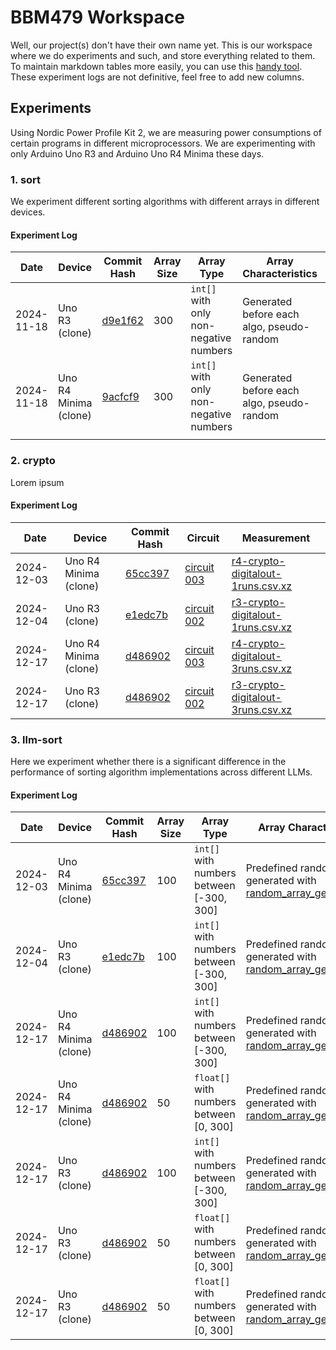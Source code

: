 # BBM479 Workspace

Well, our project(s) don't have their own name yet. This is our workspace where we do experiments and such, and store everything related to them. To maintain markdown tables more easily, you can use this [handy tool](https://tabletomarkdown.com/convert-spreadsheet-to-markdown/). These experiment logs are not definitive, feel free to add new columns.

## Experiments

Using Nordic Power Profile Kit 2, we are measuring power consumptions of certain programs in different microprocessors. We are experimenting with only Arduino Uno R3 and Arduino Uno R4 Minima these days.

### 1. sort

We experiment different sorting algorithms with different arrays in different devices.

#### Experiment Log

| Date | Device | Commit Hash | Array Size | Array Type | Array Characteristics | Circuit | Measurement |
| ---- | ------ | ------------ | ---------- | ---------- | ---------- | ------- | ----------- |
| 2024-11-18 | Uno R3 (clone) | [d9e1f62](https://github.com/div72/bbm479/commit/d9e1f629729e626ce25a95ed244edd289c76b294) | 300 | `int[]` with only non-negative numbers | Generated before each algo, pseudo-random | [circuit 000](/circuits/000.png) | [r3-sort-300-digitalout-5runs.csv.xz](/measurements/old-broken-state-transitions/r3-sort-300-digitalout-5runs.csv.xz) |
| 2024-11-18 | Uno R4 Minima (clone) | [9acfcf9](https://github.com/div72/bbm479/commit/9acfcf9bb049b7724b56dbb1016f7749e48f11f6) | 300 | `int[]` with only non-negative numbers | Generated before each algo, pseudo-random | [circuit 001](/circuits/001.png) | [r4-sort-300-digitalout-5runs.csv.xz](/measurements/old-broken-state-transitions/r4-sort-300-digitalout-5runs.csv.xz) |
|      |        |              |            |            |         |             | |


### 2. crypto

Lorem ipsum

#### Experiment Log

| Date | Device | Commit Hash | Circuit | Measurement |
| ---- | ------ | ------------ | ------- | ----------- |
| 2024-12-03 | Uno R4 Minima (clone) | [65cc397](https://github.com/div72/bbm479/commit/65cc397122b0b00d1971487c2bf67bac3a54556f) | [circuit 003](/circuits/003.png) | [r4-crypto-digitalout-1runs.csv.xz](/measurements/r4-crypto-digitalout-1runs.csv.xz) |
| 2024-12-04 | Uno R3 (clone) | [e1edc7b](https://github.com/div72/bbm479/commit/e1edc7b80b04c2694d0e707135cc02af977c1860) | [circuit 002](/circuits/002.png) | [r3-crypto-digitalout-1runs.csv.xz](/measurements/r3-crypto-digitalout-1runs.csv.xz) |
| 2024-12-17 | Uno R4 Minima (clone) | [d486902](https://github.com/div72/bbm479/commit/d4869026f153a9b9c67de75b82350007d2cf8920) | [circuit 003](/circuits/003.png) | [r4-crypto-digitalout-3runs.csv.xz](/measurements/r4-crypto-digitalout-3runs.csv.xz) |
| 2024-12-17 | Uno R3 (clone) | [d486902](https://github.com/div72/bbm479/commit/d4869026f153a9b9c67de75b82350007d2cf8920) | [circuit 002](/circuits/002.png) | [r3-crypto-digitalout-3runs.csv.xz](/measurements/r3-crypto-digitalout-3runs.csv.xz) |

### 3. llm-sort

Here we experiment whether there is a significant difference in the performance of sorting algorithm implementations across different LLMs.

#### Experiment Log

| Date | Device | Commit Hash | Array Size | Array Type | Array Characteristics | Circuit | Measurement |
| ---- | ------ | ------------ | ---------- | ---------- | ------- | ------- | ----------- |
| 2024-12-03 | Uno R4 Minima (clone) | [65cc397](https://github.com/div72/bbm479/commit/65cc397122b0b00d1971487c2bf67bac3a54556f) | 100 | `int[]` with numbers between [-300, 300] | Predefined random array generated with [random_array_generator.py](https://github.com/div72/bbm479/blob/65cc397122b0b00d1971487c2bf67bac3a54556f/random_array_generator.py) | [circuit 003](/circuits/003.png) | [r4-llmsort-predefinedarray-int-100-digitalout-1runs.csv.xz](/measurements/r4-llmsort-predefinedarray-int-100-digitalout-1runs.csv.xz) |
| 2024-12-04 | Uno R3 (clone) | [e1edc7b](https://github.com/div72/bbm479/commit/e1edc7b80b04c2694d0e707135cc02af977c1860) | 100 | `int[]` with numbers between [-300, 300] | Predefined random array generated with [random_array_generator.py](https://github.com/div72/bbm479/blob/65cc397122b0b00d1971487c2bf67bac3a54556f/random_array_generator.py) | [circuit 002](/circuits/002.png) | [r3-llmsort-predefinedarray-int-100-digitalout-1runs.csv.xz](/measurements/r3-llmsort-predefinedarray-int-100-digitalout-1runs.csv.xz) |
| 2024-12-17 | Uno R4 Minima (clone) | [d486902](https://github.com/div72/bbm479/commit/d4869026f153a9b9c67de75b82350007d2cf8920) | 100 | `int[]` with numbers between [-300, 300] | Predefined random array generated with [random_array_generator.py](https://github.com/div72/bbm479/blob/d4869026f153a9b9c67de75b82350007d2cf8920/random_array_generator.py) | [circuit 003](/circuits/003.png) | [r4-llmsort-predefinedarray-int-100-digitalout-3runs.csv.xz](/measurements/r4-llmsort-predefinedarray-int-100-digitalout-3runs.csv.xz) |
| 2024-12-17 | Uno R4 Minima (clone) | [d486902](https://github.com/div72/bbm479/commit/d4869026f153a9b9c67de75b82350007d2cf8920) | 50 | `float[]` with numbers between [0, 300] | Predefined random array generated with [random_array_generator.py](https://github.com/div72/bbm479/blob/d4869026f153a9b9c67de75b82350007d2cf8920/random_array_generator.py) | [circuit 003](/circuits/003.png) | [r4-llmsortfloat-predefinedarray-float-50-3runs.csv.xz](/measurements/r4-llmsortfloat-predefinedarray-float-50-3runs.csv.xz) |
| 2024-12-17 | Uno R3 (clone) | [d486902](https://github.com/div72/bbm479/commit/d4869026f153a9b9c67de75b82350007d2cf8920) | 100 | `int[]` with numbers between [-300, 300] | Predefined random array generated with [random_array_generator.py](https://github.com/div72/bbm479/blob/d4869026f153a9b9c67de75b82350007d2cf8920/random_array_generator.py) | [circuit 002](/circuits/002.png) | [r3-llmsort-predefinedarray-int-100-digitalout-3runs.csv.xz](/measurements/r3-llmsort-predefinedarray-int-100-digitalout-3runs.csv.xz) |
| 2024-12-17 | Uno R3 (clone) | [d486902](https://github.com/div72/bbm479/commit/d4869026f153a9b9c67de75b82350007d2cf8920) | 50 | `float[]` with numbers between [0, 300] | Predefined random array generated with [random_array_generator.py](https://github.com/div72/bbm479/blob/d4869026f153a9b9c67de75b82350007d2cf8920/random_array_generator.py) | [circuit 002](/circuits/002.png) | [r3-llmsortfloat-predefinedarray-float-50-3runs.csv.xz](/measurements/r3-llmsortfloat-predefinedarray-float-50-3runs.csv.xz) |
| 2024-12-17 | Uno R3 (clone) | [d486902](https://github.com/div72/bbm479/commit/d4869026f153a9b9c67de75b82350007d2cf8920) | 50 | `float[]` with numbers between [0, 300] | Predefined random array generated with [random_array_generator.py](https://github.com/div72/bbm479/blob/d4869026f153a9b9c67de75b82350007d2cf8920/random_array_generator.py) | [circuit 002](/circuits/002.png) | [r3-llmsortfloat-predefinedarray-float-50-1runs.csv.xz](/measurements/r3-llmsortfloat-predefinedarray-float-50-1runs.csv.xz) |
